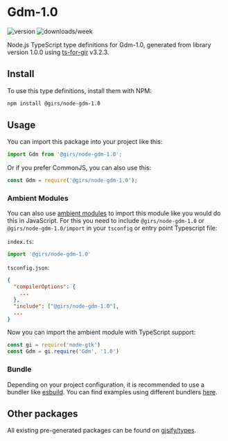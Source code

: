 
# Gdm-1.0

![version](https://img.shields.io/npm/v/@girs/node-gdm-1.0)
![downloads/week](https://img.shields.io/npm/dw/@girs/node-gdm-1.0)


Node.js TypeScript type definitions for Gdm-1.0, generated from library version 1.0.0 using [ts-for-gir](https://github.com/gjsify/ts-for-gir) v3.2.3.


## Install

To use this type definitions, install them with NPM:
```bash
npm install @girs/node-gdm-1.0
```

## Usage

You can import this package into your project like this:
```ts
import Gdm from '@girs/node-gdm-1.0';
```

Or if you prefer CommonJS, you can also use this:
```ts
const Gdm = require('@girs/node-gdm-1.0');
```

### Ambient Modules

You can also use [ambient modules](https://github.com/gjsify/ts-for-gir/tree/main/packages/cli#ambient-modules) to import this module like you would do this in JavaScript.
For this you need to include `@girs/node-gdm-1.0` or `@girs/node-gdm-1.0/import` in your `tsconfig` or entry point Typescript file:

`index.ts`:
```ts
import '@girs/node-gdm-1.0'
```

`tsconfig.json`:
```json
{
  "compilerOptions": {
    ...
  },
  "include": ["@girs/node-gdm-1.0"],
  ...
}
```

Now you can import the ambient module with TypeScript support: 

```ts
const gi = require('node-gtk')
const Gdm = gi.require('Gdm', '1.0')
```


### Bundle

Depending on your project configuration, it is recommended to use a bundler like [esbuild](https://esbuild.github.io/). You can find examples using different bundlers [here](https://github.com/gjsify/ts-for-gir/tree/main/examples).

## Other packages

All existing pre-generated packages can be found on [gjsify/types](https://github.com/gjsify/types).

